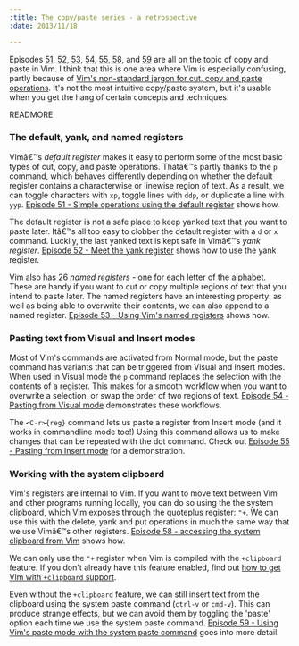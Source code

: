 ```yaml
--- 
:title: The copy/paste series - a retrospective
:date: 2013/11/18

---
```


Episodes [51][], [52][], [53][], [54][], [55][], [58][], and [59][] are all on the topic of copy and paste in Vim. I think that this is one area where Vim is especially confusing, partly because of [Vim's non-standard jargon for cut, copy and paste operations][jargon]. It's not the most intuitive copy/paste system, but it's usable when you get the hang of certain concepts and techniques.

[51]: /e/51
[52]: /e/52
[53]: /e/53
[54]: /e/54
[55]: /e/55
[58]: /e/58
[59]: /e/59
[jargon]: http://vimcasts.org/episodes/meet-the-yank-register#vim-jargon


READMORE

### The default, yank, and named registers

Vimâ€™s *default register* makes it easy to perform some of the most basic types of cut, copy, and paste operations. Thatâ€™s partly thanks to the `p` command, which behaves differently depending on whether the default register contains a characterwise or linewise region of text. As a result, we can toggle characters with `xp`, toggle lines with `ddp`, or duplicate a line with `yyp`. [Episode 51 - Simple operations using the default register][51] shows how.

The default register is not a safe place to keep yanked text that you want to paste later. Itâ€™s all too easy to clobber the default register with a `d` or `x` command. Luckily, the last yanked text is kept safe in Vimâ€™s *yank register*. [Episode 52 - Meet the yank register][52] shows how to use the yank register.

Vim also has 26 *named registers* - one for each letter of the alphabet. These are handy if you want to cut or copy multiple regions of text that you intend to paste later. The named registers have an interesting property: as well as being able to overwrite their contents, we can also append to a named register. [Episode 53 - Using Vim's named registers][53] shows how.

### Pasting text from Visual and Insert modes

Most of Vim's commands are activated from Normal mode, but the paste command has variants that can be triggered from Visual and Insert modes. When used in Visual mode the `p` command replaces the selection with the contents of a register. This makes for a smooth workflow when you want to overwrite a selection, or swap the order of two regions of text. [Episode 54 - Pasting from Visual mode][54] demonstrates these workflows.

The `<C-r>{reg}` command lets us paste a register from Insert mode (and it works in commandline mode too!) Using this command allows us to make changes that can be repeated with the dot command. Check out [Episode 55 - Pasting from Insert mode][55] for a demonstration.

### Working with the system clipboard

Vim's registers are internal to Vim. If you want to move text between Vim and other programs running locally, you can do so using the the system clipboard, which Vim exposes through the quoteplus register: `"+`. We can use this with the delete, yank and put operations in much the same way that we use Vimâ€™s other registers. [Episode 58 - accessing the system clipboard from Vim][58] shows how.

We can only use the `"+` register when Vim is compiled with the `+clipboard` feature. If you don't already have this feature enabled, find out [how to get Vim with `+clipboard` support][clipboard].

Even without the `+clipboard` feature, we can still insert text from the clipboard using the system paste command (`ctrl-v` or `cmd-v`). This can produce strange effects, but we can avoid them by toggling the 'paste' option each time we use the system paste command. [Episode 59 - Using Vim's paste mode with the system paste command][59] goes into more detail.

[51]: /e/51
[52]: /e/52
[53]: /e/53
[54]: /e/54
[55]: /e/55
[58]: /e/58
[59]: /e/59
[clipboard]: http://vimcasts.org/blog/2013/11/getting-vim-with-clipboard-support/

